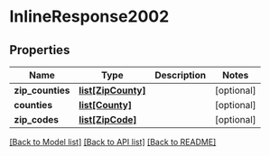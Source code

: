 # InlineResponse2002

## Properties
Name | Type | Description | Notes
------------ | ------------- | ------------- | -------------
**zip_counties** | [**list[ZipCounty]**](ZipCounty.md) |  | [optional] 
**counties** | [**list[County]**](County.md) |  | [optional] 
**zip_codes** | [**list[ZipCode]**](ZipCode.md) |  | [optional] 

[[Back to Model list]](../README.md#documentation-for-models) [[Back to API list]](../README.md#documentation-for-api-endpoints) [[Back to README]](../README.md)


